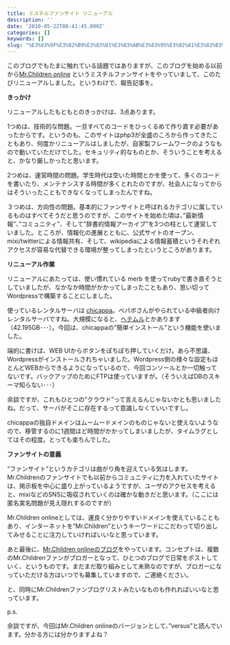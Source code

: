 ```yaml
---
title: ミスチルファンサイト リニューアル
description: ''
date: '2010-05-22T08:41:45.000Z'
categories: []
keywords: []
slug: "%E3%83%9F%E3%82%B9%E3%83%81%E3%83%AB%E3%83%95%E3%82%A1%E3%83%B3%E3%82%B5%E3%82%A4%E3%83%88+%E3%83%AA%E3%83%8B%E3%83%A5%E3%83%BC%E3%82%A2%E3%83%AB"
---
```

このブログでもたまに触れている話題ではありますが、このブログを始める以前から[Mr.Children online](http://mrchildren-fan.net/) というミスチルファンサイトをやっていまして、このたびリニューアルしました。というわけで、報告記事を。

**きっかけ**

リニューアルしたもともとのきっかけは、3点あります。

1つめは、技術的な問題。一旦すべてのコードをひっくるめて作り直す必要があったからです。というのも、このサイトはphp3が全盛のころから作ってきたこともあり、何度かリニューアルはしましたが、自家製フレームワークのようなもので動いていただけでした。セキュリティ的なものとか、そういうことを考えると、かなり厳しかったと思います。

2つめは、運営時間の問題。学生時代は空いた時間とかを使って、多くのコードを書いたり、メンテナンスする時間が多くとれたのですが、社会人になってからはそういったこともできなくなってしまったんですね。

３つめは、方向性の問題。基本的にファンサイトと呼ばれるカテゴリに属しているものはすべてそうだと思うのですが、このサイトを始めた頃は、”最新情報”、”コミュニティ”、そして”辞書的情報アーカイブ”を3つの柱として運営していました。ところが、情報化の進展とともに、公式サイトのオープン、mixi/twitterによる情報共有、そして、wikipediaによる情報蓄積というそれぞれアクセスが容易な代替できる環境が整ってしまったというところがあります。

**リニューアル作業**

リニューアルにあたっては、使い慣れている merb を使ってrubyで書き直そうとしていましたが、なかなか時間がかかってしまったこともあり、思い切ってWordpressで構築することにしました。

使っているレンタルサーバは [chicappa](http://chicappa.jp/)。ペパボさんがやられている中級者向けレンタルサーバですね。大規模になると、[ヘテムル](http://heteml.jp/)とかあります（42.195GB･･･）。今回は、chicappaの”簡単インストール”という機能を使いました。

端的に書けば、WEB UIからボタンをぽちぽち押していくだけ。あら不思議、Wordpressがインストールされちゃいました。Wordpress側の様々な設定もほとんどWEBからできるようになっているので、今回コンソールとか一切触ってないです。バックアップのためにFTPは使っていますが。（そういえばDBのスキーマ知らない･･･）

余談ですが、これもひとつの”クラウド”って言えるんじゃないかとも思いましたね。だって、サーバがそこに存在するって意識しなくていいですし。

chicappaの独自ドメインはムームードメインのものじゃないと使えないようなので、移管するのに1週間ほど時間がかかってしまいましたが、タイムラグとしてはその程度。とっても楽ちんでした。

**ファンサイトの意義**

“ファンサイト”というカテゴリは曲がり角を迎えている気はします。Mr.Childrenのファンサイトでも以前からコミュニティに力を入れていたサイトは、掲示板を中心に盛り上がっているようですが、ユーザのアクセスを考えると、mixiなどのSNSに吸収されていくのは確かな動きだと思います。（ここには匿名実名問題が見え隠れするのですが）

Mr.Children onlineとしては、運良く分かりやすいドメインを使えていることもあり、インターネットを”Mr.Children”というキーワードにこだわって切り出してみせることに注力していければいいなと思っています。

あと最後に、[Mr.Children onlineのブログ](http://blog.mrchildren-fan.net/)をやっています。コンセプトは、複数のMr.Childrenファンがブロガーとなって、ひとつのブログで日常をポストしていく、というものです。まだまだ取り組みとして未熟なのですが、ブロガーになっていただける方はいつでも募集していますので、ご連絡ください。

と、同時にMr.Childrenファンブログリストみたいなものも作れればいいなと思っています。

p.s.

余談ですが、今回はMr.Children onlineのバージョンとして、”versus”と読んでいます。分かる方には分かりますよね？